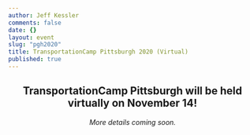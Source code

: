 ```yaml
---
author: Jeff Kessler
comments: false
date: {}
layout: event
slug: "pgh2020"
title: TransportationCamp Pittsburgh 2020 (Virtual)
published: true
---
```


<h2><center>TransportationCamp Pittsburgh will be held virtually on November 14!</center></h2>
<center><i>More details coming soon.</i></center>
